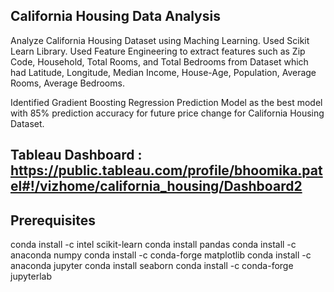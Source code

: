 ## California Housing Data Analysis



Analyze California Housing Dataset using Maching Learning.
Used Scikit Learn Library. 
Used Feature Engineering to extract features such as Zip Code, Household, Total Rooms, and Total Bedrooms from Dataset which had Latitude, Longitude, Median Income, House-Age, Population, Average Rooms, Average Bedrooms.


Identified Gradient Boosting Regression Prediction Model as the best model with 85% prediction accuracy for future price change for California Housing Dataset.


## Tableau Dashboard : https://public.tableau.com/profile/bhoomika.patel#!/vizhome/california_housing/Dashboard2



## Prerequisites

conda install -c intel scikit-learn
conda install pandas
conda install -c anaconda numpy
conda install -c conda-forge matplotlib
conda install -c anaconda jupyter
conda install seaborn
conda install -c conda-forge jupyterlab

